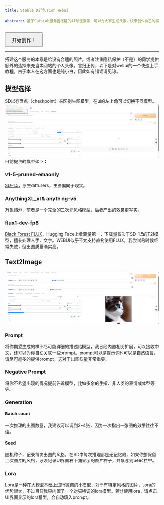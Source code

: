```yaml
---
title: Stable Diffusion Webui

abstract: 基于CatsLab服务器搭建的AI绘图服务，可以为大家生成头像，快来创作自己的猫猫头吧
---
```


<div class="col-12">
  <a href="http://10.102.104.22:7860" target="_blank">
    <button style="padding: 10px 20px; font-size: 16px;">开始创作！</button>
  </a>
</div>

---
搭建这个服务的本意是给没有合适的照片，或者注重隐私保护（不是）的同学提供额外的选择来充当本网站的个人头像。言归正传，以下是对webui的一个快速上手教程，由于本人在这方面也是纯小白，因此如有错误请见谅。

## 模型选择

SD以存盘点（checkpoint）来区别生图模型，在ui的左上角可以切换不同模型。
![checkpoint](./sdui-checkpoint.png)
目前提供的模型如下：
### v1-5-pruned-emaonly
[SD-1.5](https://huggingface.co/stable-diffusion-v1-5/stable-diffusion-v1-5)，原生diffusers，生图偏向于现实。
### AnythingXL_xl & anything-v5
[万象熔炉](https://civitai.com/models/9409/or-anything-xl)，前者是一个完全的二次元风格模型，后者产出的效果更写实。
### flux1-dev-fp8
[Black Forest FLUX](https://huggingface.co/black-forest-labs/FLUX.1-dev)，Hugging Face上收藏量第一，下载量仅次于SD-1.5的T2I模型，擅长处理人手、文字。WEBUI似乎不太支持直接使用FLUX，我尝试的时候经常失败，但出图质量确实高。

## Text2Image

![cat](./catdemo.png)

### Prompt
将你期望生成的样子尽可能详细的描述给模型，我已经内置相关扩展，可以接收中文，还可以为你自动关联一些prompt。prompt可以是提示词也可以是自然语言，请尽可能多的提供prompt，这对于出图质量非常重要。

### Negative Prompt
将你不希望出现的情况提前告诉模型，比如多余的手指、非人类的表情或体型等等。

### Generation
#### Batch count
一次推理的出图数量，我建议可以调到2~4张，因为一次指出一张图的效果往往不佳。
#### Seed
随机种子，记录每次出图的风格，在SD中每次推理都是无记忆的，如果你想保留上次图片的风格，必须记录UI界面右下角显示的图片种子，并填写到Seed栏中。

### Lora
Lora是一种在大模型基础上进行微调的小模型，对于有特定风格的图片，Lora的优势很大，不过目前我只内置了一个对猫特调的lora模型。若想使用lora，请点击UI界面显示的lora模型，会自动填入prompt。


